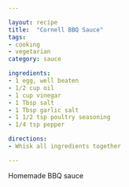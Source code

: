 ```yaml
---

layout: recipe
title:  "Cornell BBQ Sauce"
tags: 
- cooking
- vegetarian
category: sauce

ingredients:
- 1 egg, well beaten
- 1/2 cup oil
- 1 cup vinegar
- 1 Tbsp salt
- 1 Tbsp garlic salt
- 1 1/2 tsp poultry seasoning
- 1/4 tsp pepper

directions:
- Whisk all ingredients together

---
```


Homemade BBQ sauce